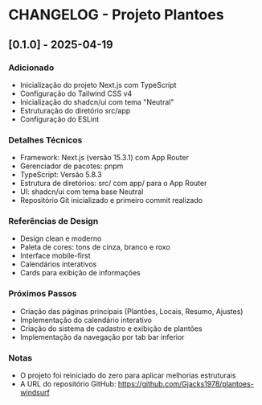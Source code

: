 # CHANGELOG - Projeto Plantoes

## [0.1.0] - 2025-04-19

### Adicionado
- Inicialização do projeto Next.js com TypeScript
- Configuração do Tailwind CSS v4
- Inicialização do shadcn/ui com tema "Neutral"
- Estruturação do diretório src/app
- Configuração do ESLint

### Detalhes Técnicos
- Framework: Next.js (versão 15.3.1) com App Router
- Gerenciador de pacotes: pnpm
- TypeScript: Versão 5.8.3
- Estrutura de diretórios: src/ com app/ para o App Router
- UI: shadcn/ui com tema base Neutral
- Repositório Git inicializado e primeiro commit realizado

### Referências de Design
- Design clean e moderno
- Paleta de cores: tons de cinza, branco e roxo
- Interface mobile-first
- Calendários interativos
- Cards para exibição de informações

### Próximos Passos
- Criação das páginas principais (Plantões, Locais, Resumo, Ajustes)
- Implementação do calendário interativo
- Criação do sistema de cadastro e exibição de plantões
- Implementação da navegação por tab bar inferior

### Notas
- O projeto foi reiniciado do zero para aplicar melhorias estruturais
- A URL do repositório GitHub: https://github.com/Gjacks1978/plantoes-windsurf
